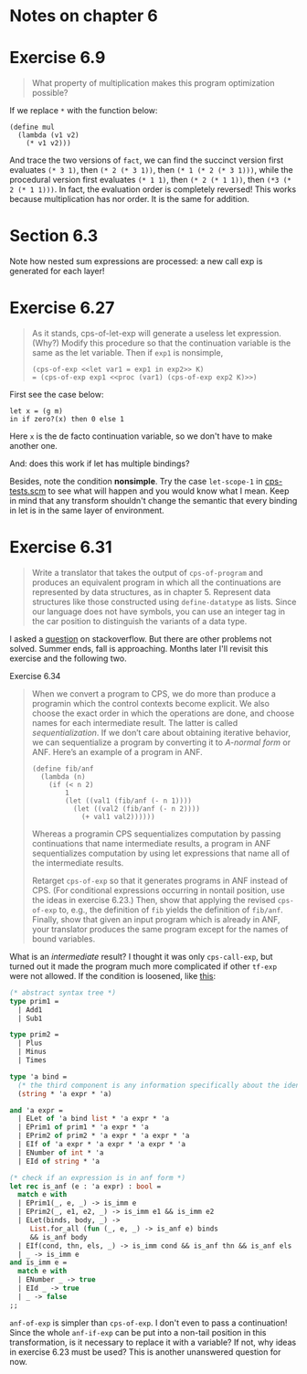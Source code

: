 Notes on chapter 6
==================

# Exercise 6.9
> What property of multiplication makes this program optimization
> possible?

If we replace `*` with the function below:

``` racket
(define mul
  (lambda (v1 v2)
    (* v1 v2)))
```

And trace the two versions of `fact`, we can find the succinct version first
evaluates `(* 3 1)`, then `(* 2 (* 3 1))`, then `(* 1 (* 2 (* 3 1)))`, while the
procedural version first evaluates `(* 1 1)`, then `(* 2 (* 1 1))`, then `(*3 (*
2 (* 1 1)))`. In fact, the evaluation order is completely reversed! This works because
multiplication has nor order. It is the same for addition.

# Section 6.3

Note how nested sum expressions are processed: a new call exp is generated for
each layer!

# Exercise 6.27

> As it stands, cps-of-let-exp will generate a useless let expression. (Why?)
> Modify this procedure so that the continuation variable is the same as the let
> variable. Then if `exp1` is nonsimple,
>
> ``` racket
> (cps-of-exp <<let var1 = exp1 in exp2>> K)
> = (cps-of-exp exp1 <<proc (var1) (cps-of-exp exp2 K)>>)
> ```

First see the case below:

``` racket
let x = (g m)
in if zero?(x) then 0 else 1
```

Here `x` is the de facto continuation variable, so we don't have to make another
one.

And: does this work if let has multiple bindings?

Besides, note the condition **nonsimple**. Try the case `let-scope-1` in
[cps-tests.scm](cps-tests.scm) to see what will happen and you would know what I
mean. Keep in mind that any transform shouldn't change the semantic that every
binding in let is in the same layer of environment.

# Exercise 6.31

> Write a translator that takes the output of `cps-of-program` and produces an
> equivalent program in which all the continuations are represented by data
> structures, as in chapter 5. Represent data structures like those constructed
> using `define-datatype` as lists. Since our language does not have symbols,
> you can use an integer tag in the car position to distinguish the variants of
> a data type.

I asked a
[question](https://stackoverflow.com/questions/57441866/hints-about-exercise-6-31-of-eopl3)
on stackoverflow. But there are other problems not solved. Summer ends, fall is
approaching. Months later I'll revisit this exercise and the following two.

Exercise 6.34

> When we convert a program to CPS, we do more than produce a programin which
> the control contexts become explicit. We also choose the exact order in which
> the operations are done, and choose names for each intermediate result. The
> latter is called *sequentialization*. If we don’t care about obtaining
> iterative behavior, we can sequentialize a program by converting it to
> *A-normal form* or ANF. Here’s an example of a program in ANF.
>
> ``` racket
> (define fib/anf
>   (lambda (n)
>     (if (< n 2)
>         1
>         (let ((val1 (fib/anf (- n 1))))
>           (let ((val2 (fib/anf (- n 2))))
>             (+ val1 val2))))))
> ```
>
> Whereas a programin CPS sequentializes computation by passing continuations that
> name intermediate results, a program in ANF sequentializes computation by using
> let expressions that name all of the intermediate results.
>
> Retarget `cps-of-exp` so that it generates programs in ANF instead of
> CPS. (For conditional expressions occurring in nontail position, use the ideas
> in exercise 6.23.)  Then, show that applying the revised `cps-of-exp` to,
> e.g., the definition of `fib` yields the definition of `fib/anf`. Finally,
> show that given an input program which is already in ANF, your translator
> produces the same program except for the names of bound variables.

What is an *intermediate* result? I thought it was only `cps-call-exp`, but
turned out it made the program much more complicated if other `tf-exp` were not
allowed. If the condition is loosened, like
[this](https://course.ccs.neu.edu/cs4410/hw_boa_assignment.html):

``` ocaml
(* abstract syntax tree *)
type prim1 =
  | Add1
  | Sub1

type prim2 =
  | Plus
  | Minus
  | Times

type 'a bind =
  (* the third component is any information specifically about the identifier, like its position *)
  (string * 'a expr * 'a)

and 'a expr =
  | ELet of 'a bind list * 'a expr * 'a
  | EPrim1 of prim1 * 'a expr * 'a
  | EPrim2 of prim2 * 'a expr * 'a expr * 'a
  | EIf of 'a expr * 'a expr * 'a expr * 'a
  | ENumber of int * 'a
  | EId of string * 'a

(* check if an expression is in anf form *)
let rec is_anf (e : 'a expr) : bool =
  match e with
  | EPrim1(_, e, _) -> is_imm e
  | EPrim2(_, e1, e2, _) -> is_imm e1 && is_imm e2
  | ELet(binds, body, _) ->
     List.for_all (fun (_, e, _) -> is_anf e) binds
     && is_anf body
  | EIf(cond, thn, els, _) -> is_imm cond && is_anf thn && is_anf els
  | _ -> is_imm e
and is_imm e =
  match e with
  | ENumber _ -> true
  | EId _ -> true
  | _ -> false
;;
```

`anf-of-exp` is simpler than `cps-of-exp`. I don't even to pass a continuation!
Since the whole `anf-if-exp` can be put into a non-tail position in this
transformation, is it necessary to replace it with a variable? If not, why ideas
in exercise 6.23 must be used? This is another unanswered question for now.
